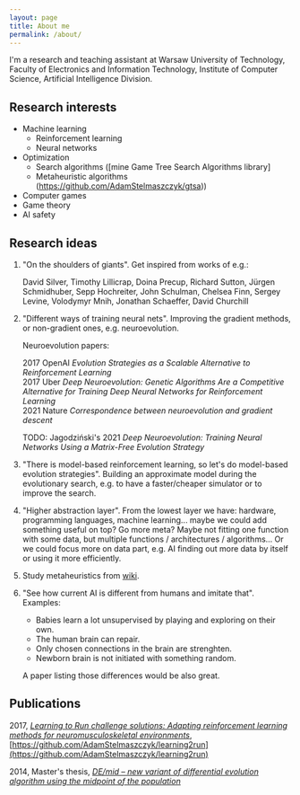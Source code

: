 ```yaml
---
layout: page
title: About me
permalink: /about/
---
```


I'm a research and teaching assistant at Warsaw University of Technology, Faculty of Electronics and Information Technology, Institute of Computer Science, Artificial Intelligence Division.

## Research interests

- Machine learning
  - Reinforcement learning
  - Neural networks
- Optimization
  - Search algorithms ([mine Game Tree Search Algorithms library]
  - Metaheuristic algorithms
  (https://github.com/AdamStelmaszczyk/gtsa))
- Computer games
- Game theory
- AI safety

## Research ideas

1. "On the shoulders of giants". Get inspired from works of e.g.:

   David Silver, Timothy Lillicrap, Doina Precup, Richard Sutton, 
   Jürgen Schmidhuber, Sepp Hochreiter, 
   John Schulman, Chelsea Finn, Sergey Levine, Volodymyr Mnih, 
   Jonathan Schaeffer, David Churchill

2. "Different ways of training neural nets". Improving the gradient methods, or non-gradient ones, e.g. neuroevolution.

   Neuroevolution papers:

   2017 OpenAI _Evolution Strategies as a Scalable Alternative to Reinforcement Learning_  
   2017 Uber _Deep Neuroevolution: Genetic Algorithms Are a Competitive Alternative for Training Deep Neural Networks for Reinforcement Learning_  
   2021 Nature _Correspondence between neuroevolution and gradient descent_

   TODO: Jagodziński's 2021 _Deep Neuroevolution: Training Neural Networks Using a Matrix-Free Evolution Strategy_

3. "There is model-based reinforcement learning, so let's do model-based evolution strategies".
Building an approximate model during the evolutionary search, e.g. to have a faster/cheaper simulator or to improve the search.

4. "Higher abstraction layer". From the lowest layer we have: hardware,
programming languages, machine learning... maybe we could add something useful on top?
Go more meta? Maybe not fitting one function with some data, but
multiple functions / architectures / algorithms... Or we could focus more on data part, e.g. AI finding out more data by itself or using it more efficiently.

5. Study metaheuristics from [wiki](https://en.wikipedia.org/wiki/Table_of_metaheuristics).

6. "See how current AI is different from humans and imitate that". Examples:
  
   - Babies learn a lot unsupervised by playing and exploring on their own.
   - The human brain can repair.
   - Only chosen connections in the brain are strenghten.
   - Newborn brain is not initiated with something random.
  
   A paper listing those differences would be also great.

## Publications

2017, [_Learning to Run challenge solutions: Adapting reinforcement learning methods for neuromusculoskeletal environments_](https://arxiv.org/abs/1804.00361), [https://github.com/AdamStelmaszczyk/learning2run](https://github.com/AdamStelmaszczyk/learning2run)

2014, Master's thesis, [_DE/mid – new variant of differential evolution algorithm using the midpoint of the population_](https://github.com/AdamStelmaszczyk/masters-thesis)
